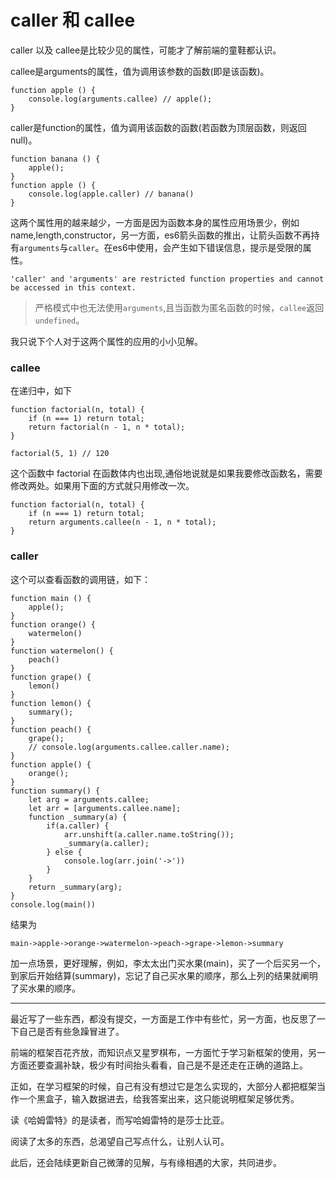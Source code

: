 # caller 和 callee

caller 以及 callee是比较少见的属性，可能才了解前端的童鞋都认识。

callee是arguments的属性，值为调用该参数的函数(即是该函数)。
    
    function apple () {
        console.log(arguments.callee) // apple();
    }

caller是function的属性，值为调用该函数的函数(若函数为顶层函数，则返回null)。

    function banana () {
        apple();
    }
    function apple () {
        console.log(apple.caller) // banana()
    }


这两个属性用的越来越少，一方面是因为函数本身的属性应用场景少，例如name,length,constructor，另一方面，es6箭头函数的推出，让箭头函数不再持有`arguments`与`caller`。在es6中使用，会产生如下错误信息，提示是受限的属性。

    'caller' and 'arguments' are restricted function properties and cannot be accessed in this context.


> 严格模式中也无法使用`arguments`,且当函数为匿名函数的时候，`callee`返回`undefined`。   

我只说下个人对于这两个属性的应用的小小见解。

### callee

在递归中，如下

    function factorial(n, total) {
        if (n === 1) return total;
        return factorial(n - 1, n * total);
    }

    factorial(5, 1) // 120

这个函数中 factorial 在函数体内也出现,通俗地说就是如果我要修改函数名，需要修改两处。如果用下面的方式就只用修改一次。

    function factorial(n, total) {
        if (n === 1) return total;
        return arguments.callee(n - 1, n * total);
    }

### caller

这个可以查看函数的调用链，如下：

    function main () {
        apple();
    }
    function orange() {
        watermelon()
    }
    function watermelon() {
        peach()
    }
    function grape() {
        lemon()
    }
    function lemon() {
        summary();
    }
    function peach() {
        grape();
        // console.log(arguments.callee.caller.name);
    }
    function apple() {
        orange();
    }
    function summary() {
        let arg = arguments.callee;
        let arr = [arguments.callee.name];
        function _summary(a) {
            if(a.caller) {
                arr.unshift(a.caller.name.toString());
                _summary(a.caller);
            } else {
                console.log(arr.join('->'))
            }
        }
        return _summary(arg);
    }
    console.log(main())

结果为

    main->apple->orange->watermelon->peach->grape->lemon->summary

加一点场景，更好理解，例如，李太太出门买水果(main)，买了一个后买另一个，到家后开始结算(summary)，忘记了自己买水果的顺序，那么上列的结果就阐明了买水果的顺序。

---

最近写了一些东西，都没有提交，一方面是工作中有些忙，另一方面，也反思了一下自己是否有些急躁冒进了。

前端的框架百花齐放，而知识点又星罗棋布，一方面忙于学习新框架的使用，另一方面还要查漏补缺，极少有时间抬头看看，自己是不是还走在正确的道路上。

正如，在学习框架的时候，自己有没有想过它是怎么实现的，大部分人都把框架当作一个黑盒子，输入数据进去，给我答案出来，这只能说明框架足够优秀。

读《哈姆雷特》的是读者，而写哈姆雷特的是莎士比亚。

阅读了太多的东西，总渴望自己写点什么，让别人认可。

此后，还会陆续更新自己微薄的见解，与有缘相遇的大家，共同进步。









